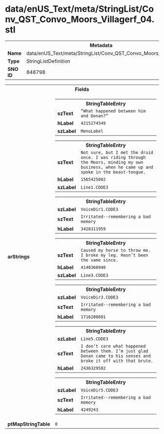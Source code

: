 <h1>data/enUS_Text/meta/StringList/Conv_QST_Convo_Moors_Villagerf_04.stl</h1><table><tr><th colspan="100%">Metadata</th></tr><tr><td><b>Name</b></td><td>data/enUS_Text/meta/StringList/Conv_QST_Convo_Moors_Villagerf_04.stl</td></tr><tr><td><b>Type</b></td><td>StringListDefinition</td></tr><tr><td><b>SNO ID</b></td><td>848798</td></tr></table>

<table><tr><th colspan="100%">Fields</th></tr><tr><td><b>arStrings</b></td><td><table><tr><th colspan="100%">StringTableEntry</th></tr><tr><td><b>szText</b></td><td><code>“What happened between him and Donan?” </code></td></tr><tr><td><b>hLabel</b></td><td><code>4215274549</code></td></tr><tr><td><b>szLabel</b></td><td><code>MenuLabel</code></td></tr></table>


<table><tr><th colspan="100%">StringTableEntry</th></tr><tr><td><b>szText</b></td><td><code>Not sure, but I met the druid once. I was riding through the Moors, minding my own business, when he came up and spoke in the beast-tongue.</code></td></tr><tr><td><b>hLabel</b></td><td><code>1565425002</code></td></tr><tr><td><b>szLabel</b></td><td><code>Line1.CDDE3</code></td></tr></table>


<table><tr><th colspan="100%">StringTableEntry</th></tr><tr><td><b>szLabel</b></td><td><code>VoiceDir1.CDDE3</code></td></tr><tr><td><b>szText</b></td><td><code>Irritated--remembering a bad memory</code></td></tr><tr><td><b>hLabel</b></td><td><code>3428311959</code></td></tr></table>


<table><tr><th colspan="100%">StringTableEntry</th></tr><tr><td><b>szText</b></td><td><code>Caused my horse to throw me. I broke my leg. Hasn’t been the same since.</code></td></tr><tr><td><b>hLabel</b></td><td><code>4148360940</code></td></tr><tr><td><b>szLabel</b></td><td><code>Line3.CDDE3</code></td></tr></table>


<table><tr><th colspan="100%">StringTableEntry</th></tr><tr><td><b>szLabel</b></td><td><code>VoiceDir3.CDDE3</code></td></tr><tr><td><b>szText</b></td><td><code>Irritated--remembering a bad memory</code></td></tr><tr><td><b>hLabel</b></td><td><code>1716280601</code></td></tr></table>


<table><tr><th colspan="100%">StringTableEntry</th></tr><tr><td><b>szLabel</b></td><td><code>Line5.CDDE3</code></td></tr><tr><td><b>szText</b></td><td><code>I don’t care what happened between them. I’m just glad Donan came to his senses and broke it off with that brute.</code></td></tr><tr><td><b>hLabel</b></td><td><code>2436329582</code></td></tr></table>


<table><tr><th colspan="100%">StringTableEntry</th></tr><tr><td><b>szLabel</b></td><td><code>VoiceDir5.CDDE3</code></td></tr><tr><td><b>szText</b></td><td><code>Irritated--remembering a bad memory</code></td></tr><tr><td><b>hLabel</b></td><td><code>4249243</code></td></tr></table>


</td></tr><tr><td><b>ptMapStringTable</b></td><td><code>0</code></td></tr></table>

